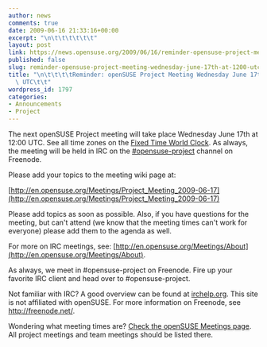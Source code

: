 ```yaml
---
author: news
comments: true
date: 2009-06-16 21:33:16+00:00
excerpt: "\n\t\t\t\t\t\t"
layout: post
link: https://news.opensuse.org/2009/06/16/reminder-opensuse-project-meeting-wednesday-june-17th-at-1200-utc/
published: false
slug: reminder-opensuse-project-meeting-wednesday-june-17th-at-1200-utc
title: "\n\t\t\t\tReminder: openSUSE Project Meeting Wednesday June 17th at 12:00\
  \ UTC\t\t"
wordpress_id: 1797
categories:
- Announcements
- Project
---
```

The next openSUSE Project meeting will take place Wednesday June 17th at 12:00 UTC. See all time zones on the [Fixed Time World Clock](http://is.gd/13MLI). As always, the meeting will be held in IRC on the [#opensuse-project](irc://irc.freenode.net/opensuse-project) channel on Freenode.

Please add your topics to the meeting wiki page at:

[http://en.opensuse.org/Meetings/Project_Meeting_2009-06-17](http://en.opensuse.org/Meetings/Project_Meeting_2009-06-17)

Please add topics as soon as possible. Also, if you have questions for the meeting, but can't attend (we know that the meeting times can't work for everyone) please add them to the agenda as well.

For more on IRC meetings, see: [http://en.opensuse.org/Meetings/About](http://en.opensuse.org/Meetings/About).

As always, we meet in #opensuse-project on Freenode. Fire up your favorite IRC client and head over to #opensuse-project.

Not familiar with IRC? A good overview can be found at [irchelp.org](http://www.irchelp.org/). This site is not affiliated with openSUSE. For more information on Freenode, see http://freenode.net/.

Wondering what meeting times are? [Check the openSUSE Meetings page](http://en.opensuse.org/Meetings). All project meetings and team meetings should be listed there.		
